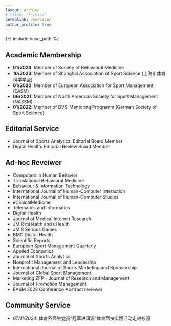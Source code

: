 ```yaml
---
layout: archive
# title: "Service"
permalink: /service/
author_profile: true
---
```

{% include base_path %}


## Academic Membership
* <b>01/2024</b>: Member of Society of Behavioral Medicine
* <b>10/2023</b>: Member of Shanghai Association of Sport Science (上海市体育科学学会)
*  <b>01/2020</b>: Member of European Association for Sport Management (EASM)
* <b>06/2021</b>: Member of North American Society for Sport Management (NASSM)
* <b>01/2022</b>: Member of DVS-Mentoring Programm (German Society of Sport Science)

## Editorial Service
* Journal of Sports Analytics: Editorial Board Member
* Digital Health: Editorial Review Board Member

## Ad-hoc Reveiwer
* Computers in Human Behavior
* Translational Behavioral Medicine
* Behaviour & Information Technology
* International Journal of Human-Computer Interaction
* International Journal of Human-Computer Studies
* eClinicalMedicine
* Telematics and Informatics
* Digital Health
* Journal of Medical Internet Research
* JMIR mHealth and uHealth
* JMIR Serious Games
* BMC Digital Health
* Scientific Reports
* European Sport Management Quarterly
* Applied Economics
* Journal of Sports Analytics
* Nonprofit Management and Leadership
* International Journal of Sports Marketing and Sponsorship
* Journal of Global Sport Management
* Marketing ZFP - Journal of Research and Management
* Journal of Promotion Management
* EASM 2022 Conference Abstract reviewer

## Community Service
* _07/11/2024_: 体育系师生党员“冠军进洱源”体育帮扶实践活动走进校园
